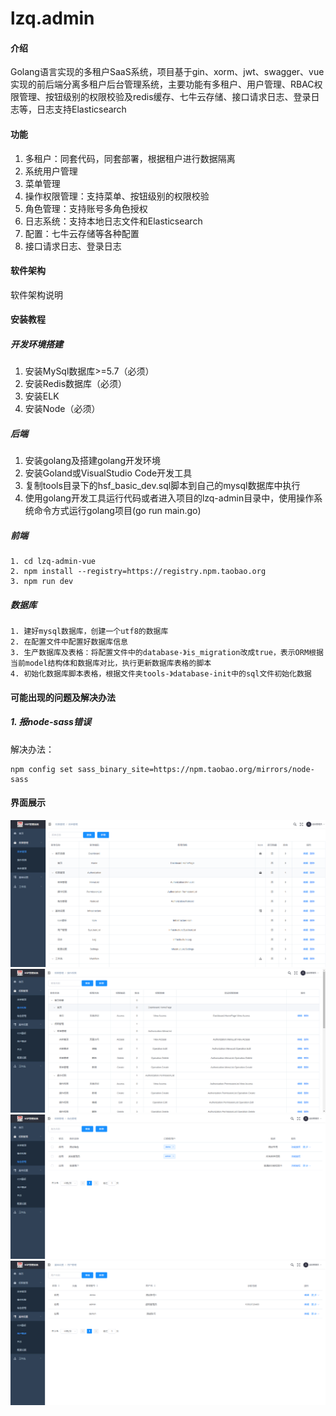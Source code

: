 # lzq.admin

#### 介绍
Golang语言实现的多租户SaaS系统，项目基于gin、xorm、jwt、swagger、vue实现的前后端分离多租户后台管理系统，主要功能有多租户、用户管理、RBAC权限管理、按钮级别的权限校验及redis缓存、七牛云存储、接口请求日志、登录日志等，日志支持Elasticsearch

#### 功能
1. 多租户：同套代码，同套部署，根据租户进行数据隔离
2. 系统用户管理
3. 菜单管理
4. 操作权限管理：支持菜单、按钮级别的权限校验
5. 角色管理：支持账号多角色授权
6. 日志系统：支持本地日志文件和Elasticsearch
7. 配置：七牛云存储等各种配置
8. 接口请求日志、登录日志

#### 软件架构
软件架构说明


#### 安装教程
##### 开发环境搭建
1. 安装MySql数据库>=5.7（必须）
2. 安装Redis数据库（必须）
3. 安装ELK
4. 安装Node（必须）

##### 后端
1. 安装golang及搭建golang开发环境
2. 安装Goland或VisualStudio Code开发工具
3. 复制tools目录下的hsf_basic_dev.sql脚本到自己的mysql数据库中执行
4. 使用golang开发工具运行代码或者进入项目的lzq-admin目录中，使用操作系统命令方式运行golang项目(go run main.go)

##### 前端
```
1. cd lzq-admin-vue
2. npm install --registry=https://registry.npm.taobao.org
3. npm run dev
```
##### 数据库
```
1. 建好mysql数据库，创建一个utf8的数据库
2. 在配置文件中配置好数据库信息
3. 生产数据库及表格：将配置文件中的database-》is_migration改成true，表示ORM根据当前model结构体和数据库对比，执行更新数据库表格的脚本
4. 初始化数据库脚本表格，根据文件夹tools-》database-init中的sql文件初始化数据
```

#### 可能出现的问题及解决办法
##### 1. 报node-sass错误
解决办法：
``` 
npm config set sass_binary_site=https://npm.taobao.org/mirrors/node-sass 
```

#### 界面展示
![](/tools/md-images/1646896434.png)
![](/tools/md-images/1646896535.jpg)
![](/tools/md-images/1646896551.jpg)
![](/tools/md-images/1646896572.jpg)

